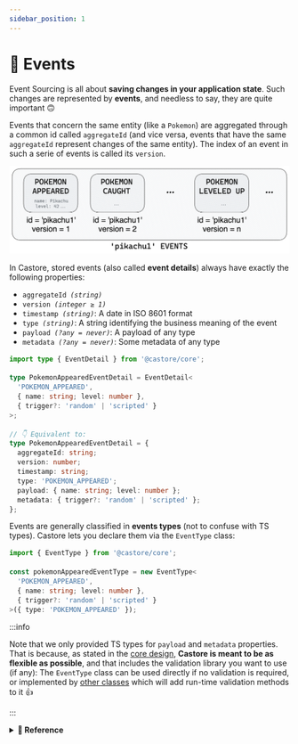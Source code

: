 ```yaml
---
sidebar_position: 1
---
```


# 📅 Events

Event Sourcing is all about **saving changes in your application state**. Such changes are represented by **events**, and needless to say, they are quite important 🙃

Events that concern the same entity (like a `Pokemon`) are aggregated through a common id called `aggregateId` (and vice versa, events that have the same `aggregateId` represent changes of the same entity). The index of an event in such a serie of events is called its `version`.

![Events](../../assets/docSchemas/events.png)

In Castore, stored events (also called **event details**) always have exactly the following properties:

- <code>aggregateId <i>(string)</i></code>
- <code>version <i>(integer ≥ 1)</i></code>
- <code>timestamp <i>(string)</i></code>: A date in ISO 8601 format
- <code>type <i>(string)</i></code>: A string identifying the business meaning of the event
- <code>payload <i>(?any = never)</i></code>: A payload of any type
- <code>metadata <i>(?any = never)</i></code>: Some metadata of any type

```ts
import type { EventDetail } from '@castore/core';

type PokemonAppearedEventDetail = EventDetail<
  'POKEMON_APPEARED',
  { name: string; level: number },
  { trigger?: 'random' | 'scripted' }
>;

// 👇 Equivalent to:
type PokemonAppearedEventDetail = {
  aggregateId: string;
  version: number;
  timestamp: string;
  type: 'POKEMON_APPEARED';
  payload: { name: string; level: number };
  metadata: { trigger?: 'random' | 'scripted' };
};
```

Events are generally classified in **events types** (not to confuse with TS types). Castore lets you declare them via the `EventType` class:

```ts
import { EventType } from '@castore/core';

const pokemonAppearedEventType = new EventType<
  'POKEMON_APPEARED',
  { name: string; level: number },
  { trigger?: 'random' | 'scripted' }
>({ type: 'POKEMON_APPEARED' });
```

:::info

Note that we only provided TS types for `payload` and `metadata` properties. That is because, as stated in the [core design](../../../), **Castore is meant to be as flexible as possible**, and that includes the validation library you want to use (if any): The `EventType` class can be used directly if no validation is required, or implemented by [other classes](../4-packages.md#-event-types) which will add run-time validation methods to it 👍

:::

<details>
<summary>
  <b>🔧 Reference</b>
</summary>

**Constructor:**

- <code>type <i>(string)</i></code>: The event type

```ts
import { EventType } from '@castore/core';

const pokemonAppearedEventType = new EventType({
  type: 'POKEMON_APPEARED',
});
```

---

**Properties:**

- <code>type <i>(string)</i></code>: The event type

```ts
const eventType = pokemonAppearedEventType.type;
// => 'POKEMON_APPEARED'
```

---

**Type Helpers:**

- `EventTypeDetail`: Returns the event detail TS type of an `EventType`

```ts
import type { EventTypeDetail } from '@castore/core';

type PokemonAppearedEventTypeDetail = EventTypeDetail<
  typeof pokemonAppearedEventType
>;

// 👇 Equivalent to:
type PokemonCaughtEventTypeDetail = {
  aggregateId: string;
  version: number;
  timestamp: string;
  type: 'POKEMON_APPEARED';
  payload: { name: string; level: number };
  metadata: { trigger?: 'random' | 'scripted' };
};
```

- `EventTypeDetails`: Returns the events details of a list of `EventType`

```ts
import type { EventTypeDetails } from '@castore/core';

type PokemonEventTypeDetails = EventTypeDetails<
  [typeof pokemonAppearedEventType, typeof pokemonCaughtEventType]
>;
// => EventTypeDetail<typeof pokemonAppearedEventType>
// | EventTypeDetail<typeof pokemonCaughtEventType>
```

</details>
